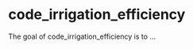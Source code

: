 
# code_irrigation_efficiency

<!-- badges: start -->
<!-- badges: end -->

The goal of code_irrigation_efficiency is to ...

